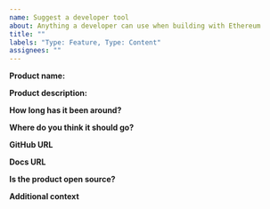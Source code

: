 ```yaml
---
name: Suggest a developer tool
about: Anything a developer can use when building with Ethereum
title: ""
labels: "Type: Feature, Type: Content"
assignees: ""
---
```


<!--Before submitting this suggestion, be sure to read our [listing policy for dev tools](https://ethereum.org/en/contributing/adding-developer-tools/)
-->
**Product name:**

<!-- Name of the product -->

**Product description:**

<!-- What does it do? -->

**How long has it been around?**

<!-- We prioritise products that are battle-tested. -->

**Where do you think it should go?**

<!-- List the pages where you think this tool is most relevant on ethereum.org -->

**GitHub URL**

<!-- Please provide a link to the product's repo. -->

**Docs URL**

<!-- Please provide a link to the product's docs. -->

**Is the product open source?**

<!-- We prioritise open source projects when possible. -->

**Additional context**

<!-- Add any other context or screenshots about the feature request here. -->
